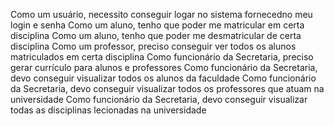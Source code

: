 Como um usuário, necessito conseguir logar no sistema fornecedno meu login e senha
Como um aluno, tenho que poder me matricular em certa disciplina
Como um aluno, tenho que poder me desmatricular de certa disciplina
Como um professor, preciso conseguir ver todos os alunos matriculados em certa disciplina
Como funcionário da Secretaria, preciso gerar currículo para alunos e professores
Como funcionário da Secretaria, devo conseguir visualizar todos os alunos da faculdade
Como funcionário da Secretaria, devo conseguir visualizar todos os professores que atuam na universidade
Como funcionário da Secretaria, devo conseguir visualizar todas as disciplinas lecionadas na universidade
